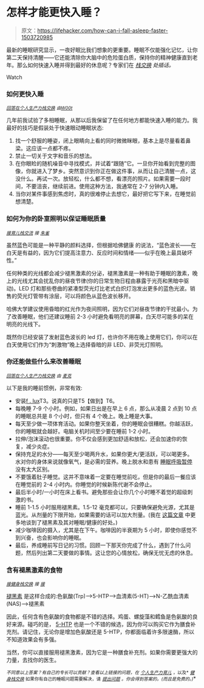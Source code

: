 # 怎样才能更快入睡？

> 原文：<https://lifehacker.com/how-can-i-fall-asleep-faster-1503720985>

最新的睡眠研究显示，一夜好眠比我们想象的更重要。睡眠不仅能强化记忆，让你第二天保持清醒——它还能清除你大脑中的危险蛋白质，保持你的精神健康直到老年。那么如何快速入睡并得到最好的休息呢？专家们在 [*栈交换*](http://stackexchange.com/?utm_source=lifehacker&utm_medium=syndication&utm_campaign=crowdhacker&utm_content=productivity-parenting-fitness-101) *处插话。*

Watch

### 如何更快入睡

[<small>*回答在个人生产力栈交换*</small>](http://productivity.stackexchange.com/a/7957/1306?utm_source=lifehacker&utm_medium=syndication&utm_campaign=crowdhacker&utm_content=productivity-parenting-fitness-101) <small>*由*</small>[<small>*W00t*</small>](http://productivity.stackexchange.com/users/1306/w00t?utm_source=lifehacker&utm_medium=syndication&utm_campaign=crowdhacker&utm_content=productivity-parenting-fitness-101)

几年前我试验了多相睡眠，从那以后我保留了在任何地方都能快速入睡的能力。我最好的技巧是假装处于快速眼动睡眠状态:

1.  找一个舒服的睡姿，闭上眼睛向上看的同时微微眯眼，基本上是尽量看着鼻梁。这应该一点都不疼。
2.  禁止一切关于文字和音乐的想法。
3.  在你眼睑的随机噪音中寻找模式，并试着“跟随”它。一旦你开始看到完整的图像，你就进入了梦乡。突然意识到你正在做这件事，从而让自己清醒一点，这没什么。再试一次。放轻松，什么都不想，看漂亮的照片。如果需要一段时间，不要沮丧，继续前进。使用这种方法，我通常在 2-7 分钟内入睡。
4.  当你对某件事感到焦虑时，真的很难停止去想它，最好把它写下来，在睡觉前想清楚。

### 如何为你的卧室照明以保证睡眠质量

[*<small>接育儿栈交流</small>*](http://parenting.stackexchange.com/a/8047/4165?utm_source=lifehacker&utm_medium=syndication&utm_campaign=crowdhacker&utm_content=productivity-parenting-fitness-101) *<small>接</small>* [*<small>朱雀</small>*](http://parenting.stackexchange.com/users/4165/mary-jo-finch?utm_source=lifehacker&utm_medium=syndication&utm_campaign=crowdhacker&utm_content=productivity-parenting-fitness-101)

虽然蓝色可能是一种平静的颜料选择，但根据哈佛健康 的说法，“蓝色波长——在白天是有益的，因为它们提高注意力、反应时间和情绪——似乎在晚上最具破坏性。”

任何种类的光线都会减少褪黑激素的分泌，褪黑激素是一种有助于睡眠的激素，晚上的光线尤其会扰乱你的昼夜节律(你的日常生物日程由暴露于光亮和黑暗中驱动)。LED 灯和那些卷曲的紧凑型荧光灯比老式白炽灯泡发出更多的蓝色光波。销售的荧光灯管带有涂层，可以将颜色从蓝色波长移开。

哈佛大学建议使用昏暗的红光作为夜间照明，因为它们对昼夜节律的干扰最小。为了改善睡眠，他们还建议睡前 2-3 小时避免看明亮的屏幕，白天尽可能多的呆在明亮的光线下。

既然你已经安装了发射蓝色波长的 led 灯，也许你不用在晚上使用它们，你可以在白天使用它们作为“刺激物”晚上选择昏暗的非 LED、非荧光灯照明。

### 你还能做些什么来改善睡眠

[*<small>回答在个人生产力栈交换</small>*](http://go.redirectingat.com/?id=33330X911647&site=lifehacker.com&xs=1&isjs=1&url=http%3A%2F%2Fproductivity.stackexchange.com%2Fa%2F3515%2F2217%3Futm_source%3Dlifehacker%26utm_medium%3Dsyndication%26utm_campaign%3Dcrowdhacker%26utm_content%3Dproductivity-parenting-fitness-101&xguid=2e417463960ce1883572292ea9ccaa58&xcreo=0&sref=http%3A%2F%2Flifehacker.com%2F&xtz=300&abp=1) *<small>由</small>* [*<small>麦克</small>*](http://productivity.stackexchange.com/users/1532/mike?utm_source=lifehacker&utm_medium=syndication&utm_campaign=crowdhacker&utm_content=productivity-parenting-fitness-101)

以下是我的睡前惯例，非常有效:

*   安装[f . lux](http://stereopsis.com/flux/)T3。说真的只是T5【做到】T6。
*   每晚睡 7-9 个小时。例如，如果日出是在早上 6 点，那么从凌晨 2 点到 10 点的睡眠总共是 8 个小时，但只有 4 个晚上。晚上睡是大事。
*   每天至少做一项体育活动。如果你整天坐着，你的睡眠会很糟糕。你越活跃，你的睡眠就会越好。电脑关机时间至少要在睡前 1-2 小时。
*   拉伸/泡沫滚动也很重要。你不仅会感到更加舒适和放松，还会加速你的恢复，减少炎症。
*   保持充足的水分——每天至少喝两升水，如果你更大/更活跃，可以喝更多。水对你的身体来说就像氧气，是必需的营养。晚上脱水和患有 [睡眠呼吸暂停](http://en.wikipedia.org/wiki/Sleep_apnea) 没有太大区别。
*   不要饿着肚子睡觉。这并不意味着一定要在睡觉前吃，但是你的最后一餐应该在睡觉前的 2-4 小时内。你睡觉的时候新陈代谢不会停止。
*   最后半小时/一小时在床上看书。避免那些会让你几个小时睡不着觉的超级刺激的书。
*   睡前 1-1.5 小时服用褪黑素。1.5-12 毫克都可以，只要确保避免光源，尤其是蓝光。从剂量的下限开始，如果需要的话可以加大剂量。(我在 [这篇文章](http://swolept.com/posts/mastering-melatonin-more-energy-fatloss-and-muscle-gain) 中更多地谈到了褪黑素及其对睡眠/健康的好处。)
*   减少咖啡因的摄入，尤其是在下午。咖啡因的半衰期为 5 小时，即使你感觉不到兴奋，也会影响你的睡眠。
*   最后，养成睡前写日记的习惯。回顾一下那天你完成了什么，遇到了什么问题，然后列出第二天要做的事情。这让您的心情放松，确保无忧无虑的休息。

### 含有褪黑激素的食物

[<small>*接健身栈交换*</small>](http://fitness.stackexchange.com/a/4479/1993?utm_source=lifehacker&utm_medium=syndication&utm_campaign=crowdhacker&utm_content=productivity-parenting-fitness-101) <small>*接*</small> [<small>*接*</small>](http://fitness.stackexchange.com/users/1993/m-cypher?utm_source=lifehacker&utm_medium=syndication&utm_campaign=crowdhacker&utm_content=productivity-parenting-fitness-101)

[褪黑素](https://lifehacker.com/how-can-i-sleep-through-the-night-5921048) 是这样合成的:色氨酸(Trp)——>5-HTP——>血清素(5-HT)——>N-乙酰血清素(NAS)——>褪黑素

因此，任何含有色氨酸的食物都是不错的选择。鸡蛋、螺旋藻和鳕鱼是色氨酸的良好来源。碰巧的是， [5-HTP](http://en.wikipedia.org/wiki/5-Hydroxytryptophan) 也是一个不错的候选，因为你可以购买它作为膳食补充剂。请记住，无论你是增加色氨酸还是 5-HTP，你都面临着许多限速酶，所以不知道效果会有多强。

当然，你可以直接服用褪黑激素，因为它是一种膳食补充剂。如果你需要更强大的力量，去找你的医生。

<small>*不同意以上答案？有自己的专长可以贡献？查看以上链接的问题，在*</small> [<small>*个人生产力*</small>](http://productivity.stackexchange.com/?utm_source=lifehacker&utm_medium=syndication&utm_campaign=crowdhacker&utm_content=productivity-parenting-fitness-101)<small></small>*[<small>*育儿*</small>](http://parenting.stackexchange.com/?utm_source=lifehacker&utm_medium=syndication&utm_campaign=crowdhacker&utm_content=productivity-parenting-fitness-101) <small>*，以及*</small> [<small>*健身栈交换*</small>](http://fitness.stackexchange.com/?utm_source=lifehacker&utm_medium=syndication&utm_campaign=crowdhacker&utm_content=productivity-parenting-fitness-101) <small>如果你有自己的睡眠问题需要解决，请</small> [<small>*提出问题*</small>](http://productivity.stackexchange.com/questions/ask?utm_source=lifehacker&utm_medium=syndication&utm_campaign=crowdhacker&utm_content=productivity-parenting-fitness-101) <small>*。你会得到答案的。(而且是免费的。)*</small>*
